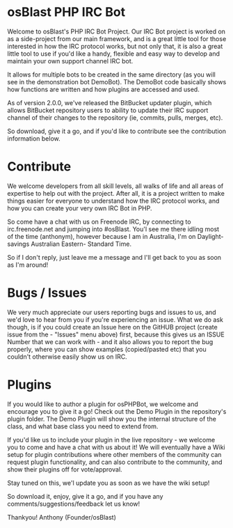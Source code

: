 osBlast PHP IRC Bot
===================

Welcome to osBlast's PHP IRC Bot Project.  Our IRC Bot project is worked on as a side-project from our main framework,
and is a great little tool for those interested in how the IRC protocol works, but not only that, it is also a great
little tool to use if you'd like a handy, flexible and easy way to develop and maintain your own support channel
IRC bot.

It allows for multiple bots to be created in the same directory (as you will see in the demonstration bot DemoBot).  The
DemoBot code basically shows how functions are written and how plugins are accessed and used.

As of version 2.0.0, we've released the BitBucket updater plugin, which allows BitBucket repository users to ability
to update their IRC support channel of their changes to the repository (ie, commits, pulls, merges, etc).

So download, give it a go, and if you'd like to contribute see the contribution information below.


Contribute
==========

We welcome developers from all skill levels, all walks of life and all areas of expertise to help out with the project.
After all, it is a project written to make things easier for everyone to understand how the IRC protocol works, and how
you can create your very own IRC Bot in PHP.

So come have a chat with us on Freenode IRC, by connecting to irc.freenode.net and jumping into #osBlast.  You'l see me
there idling most of the time (anthonym), however because I am in Australia, I'm on Daylight-savings Australian Eastern-
Standard Time.

So if I don't reply, just leave me a message and I'll get back to you as soon as I'm around!


Bugs / Issues
=============
We very much appreciate our users reporting bugs and issues to us, and we'd love to hear from you if you're experiencing
an issue.  What we do ask though, is if you could create an Issue here on the GitHUB project (create issue from the -
"Issues" menu above) first, because this gives us an ISSUE Number that we can work with - and it also allows you to 
report the bug properly, where you can show examples (copied/pasted etc) that you couldn't otherwise easily show us on 
IRC.

Plugins
=======
If you would like to author a plugin for osPHPBot, we welcome and encourage you to give it a go!  Check out the Demo
Plugin in the repository's plugin folder.  The Demo Plugin will show you the internal structure of the class, and 
what base class you need to extend from.

If you'd like us to include your plugin in the live repository - we welcome you to come and have a chat with us about
it!  We will eventually have a Wiki setup for plugin contributions where other members of the community can request
plugin functionality, and can also contribute to the community, and show their plugins off for vote/approval.

Stay tuned on this, we'l update you as soon as we have the wiki setup!


So download it, enjoy, give it a go, and if you have any comments/suggestions/feedback let us know!

Thankyou!
Anthony (Founder/osBlast)
